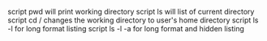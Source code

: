 script pwd will print working directory
script ls will list of current directory
script cd / changes the working directory to user's home directory
script ls -l for long format listing
script ls -l -a for long format and hidden listing
